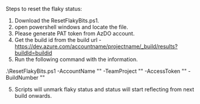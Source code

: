 Steps to reset the flaky status: 

1. Download the ResetFlakyBits.ps1.
2. open powershell windows and locate the file.
3. Please generate PAT token from AzDO account.
4. Get the build id from the build url - https://dev.azure.com/accountname/projectname/_build/results?buildId=buildid
5. Run the following command with the information.

.\ResetFlakyBits.ps1 -AccountName "<Account-Name>" -TeamProject "<Project-Name>" -AccessToken "<Pat token>" -BuildNumber "<Build-Id>" 

5. Scripts will unmark flaky status and status will start reflecting from next build onwards. 
